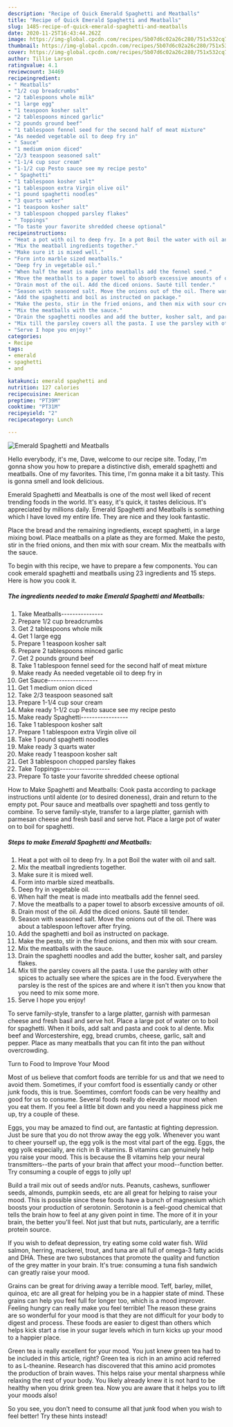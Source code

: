 ```yaml
---
description: "Recipe of Quick Emerald Spaghetti and Meatballs"
title: "Recipe of Quick Emerald Spaghetti and Meatballs"
slug: 1485-recipe-of-quick-emerald-spaghetti-and-meatballs
date: 2020-11-25T16:43:44.262Z
image: https://img-global.cpcdn.com/recipes/5b07d6c02a26c280/751x532cq70/emerald-spaghetti-and-meatballs-recipe-main-photo.jpg
thumbnail: https://img-global.cpcdn.com/recipes/5b07d6c02a26c280/751x532cq70/emerald-spaghetti-and-meatballs-recipe-main-photo.jpg
cover: https://img-global.cpcdn.com/recipes/5b07d6c02a26c280/751x532cq70/emerald-spaghetti-and-meatballs-recipe-main-photo.jpg
author: Tillie Larson
ratingvalue: 4.1
reviewcount: 34469
recipeingredient:
- " Meatballs"
- "1/2 cup breadcrumbs"
- "2 tablespoons whole milk"
- "1 large egg"
- "1 teaspoon kosher salt"
- "2 tablespoons minced garlic"
- "2 pounds ground beef"
- "1 tablespoon fennel seed for the second half of meat mixture"
- "As needed vegetable oil to deep fry in"
- " Sauce"
- "1 medium onion diced"
- "2/3 teaspoon seasoned salt"
- "1-1/4 cup sour cream"
- "1-1/2 cup Pesto sauce see my recipe pesto"
- " Spaghetti"
- "1 tablespoon kosher salt"
- "1 tablespoon extra Virgin olive oil"
- "1 pound spaghetti noodles"
- "3 quarts water"
- "1 teaspoon kosher salt"
- "3 tablespoon chopped parsley flakes"
- " Toppings"
- "To taste your favorite shredded cheese optional"
recipeinstructions:
- "Heat a pot with oil to deep fry. In a pot Boil the water with oil and salt."
- "Mix the meatball ingredients together."
- "Make sure it is mixed well."
- "Form into marble sized meatballs."
- "Deep fry in vegetable oil."
- "When half the meat is made into meatballs add the fennel seed."
- "Move the meatballs to a paper towel to absorb excessive amounts of oil."
- "Drain most of the oil. Add the diced onions. Sauté till tender."
- "Season with seasoned salt. Move the onions out of the oil. There was about a tablespoon leftover after frying."
- "Add the spaghetti and boil as instructed on package."
- "Make the pesto, stir in the fried onions, and then mix with sour cream."
- "Mix the meatballs with the sauce."
- "Drain the spaghetti noodles and add the butter, kosher salt, and parsley flakes."
- "Mix till the parsley covers all the pasta. I use the parsley with other spices to actually see where the spices are in the food. Everywhere the parsley is the rest of the spices are and where it isn&#39;t then you know that you need to mix some more."
- "Serve I hope you enjoy!"
categories:
- Recipe
tags:
- emerald
- spaghetti
- and

katakunci: emerald spaghetti and 
nutrition: 127 calories
recipecuisine: American
preptime: "PT39M"
cooktime: "PT31M"
recipeyield: "2"
recipecategory: Lunch

---
```



![Emerald Spaghetti and Meatballs](https://img-global.cpcdn.com/recipes/5b07d6c02a26c280/751x532cq70/emerald-spaghetti-and-meatballs-recipe-main-photo.jpg)

Hello everybody, it's me, Dave, welcome to our recipe site. Today, I'm gonna show you how to prepare a distinctive dish, emerald spaghetti and meatballs. One of my favorites. This time, I'm gonna make it a bit tasty. This is gonna smell and look delicious.

Emerald Spaghetti and Meatballs is one of the most well liked of recent trending foods in the world. It's easy, it's quick, it tastes delicious. It's appreciated by millions daily. Emerald Spaghetti and Meatballs is something which I have loved my entire life. They are nice and they look fantastic.

Place the bread and the remaining ingredients, except spaghetti, in a large mixing bowl. Place meatballs on a plate as they are formed. Make the pesto, stir in the fried onions, and then mix with sour cream. Mix the meatballs with the sauce.


To begin with this recipe, we have to prepare a few components. You can cook emerald spaghetti and meatballs using 23 ingredients and 15 steps. Here is how you cook it.

<!--inarticleads1-->

##### The ingredients needed to make Emerald Spaghetti and Meatballs:

1. Take  Meatballs---------------
1. Prepare 1/2 cup breadcrumbs
1. Get 2 tablespoons whole milk
1. Get 1 large egg
1. Prepare 1 teaspoon kosher salt
1. Prepare 2 tablespoons minced garlic
1. Get 2 pounds ground beef
1. Take 1 tablespoon fennel seed for the second half of meat mixture
1. Make ready As needed vegetable oil to deep fry in
1. Get  Sauce------------------
1. Get 1 medium onion diced
1. Take 2/3 teaspoon seasoned salt
1. Prepare 1-1/4 cup sour cream
1. Make ready 1-1/2 cup Pesto sauce see my recipe pesto
1. Make ready  Spaghetti-----------------
1. Take 1 tablespoon kosher salt
1. Prepare 1 tablespoon extra Virgin olive oil
1. Take 1 pound spaghetti noodles
1. Make ready 3 quarts water
1. Make ready 1 teaspoon kosher salt
1. Get 3 tablespoon chopped parsley flakes
1. Take  Toppings------------------
1. Prepare To taste your favorite shredded cheese optional


How to Make Spaghetti and Meatballs: Cook pasta according to package instructions until aldente (or to desired doneness), drain and return to the empty pot. Pour sauce and meatballs over spaghetti and toss gently to combine. To serve family-style, transfer to a large platter, garnish with parmesan cheese and fresh basil and serve hot. Place a large pot of water on to boil for spaghetti. 

<!--inarticleads2-->

##### Steps to make Emerald Spaghetti and Meatballs:

1. Heat a pot with oil to deep fry. In a pot Boil the water with oil and salt.
1. Mix the meatball ingredients together.
1. Make sure it is mixed well.
1. Form into marble sized meatballs.
1. Deep fry in vegetable oil.
1. When half the meat is made into meatballs add the fennel seed.
1. Move the meatballs to a paper towel to absorb excessive amounts of oil.
1. Drain most of the oil. Add the diced onions. Sauté till tender.
1. Season with seasoned salt. Move the onions out of the oil. There was about a tablespoon leftover after frying.
1. Add the spaghetti and boil as instructed on package.
1. Make the pesto, stir in the fried onions, and then mix with sour cream.
1. Mix the meatballs with the sauce.
1. Drain the spaghetti noodles and add the butter, kosher salt, and parsley flakes.
1. Mix till the parsley covers all the pasta. I use the parsley with other spices to actually see where the spices are in the food. Everywhere the parsley is the rest of the spices are and where it isn&#39;t then you know that you need to mix some more.
1. Serve I hope you enjoy!


To serve family-style, transfer to a large platter, garnish with parmesan cheese and fresh basil and serve hot. Place a large pot of water on to boil for spaghetti. When it boils, add salt and pasta and cook to al dente. Mix beef and Worcestershire, egg, bread crumbs, cheese, garlic, salt and pepper. Place as many meatballs that you can fit into the pan without overcrowding. 

Turn to Food to Improve Your Mood


Most of us believe that comfort foods are terrible for us and that we need to avoid them. Sometimes, if your comfort food is essentially candy or other junk foods, this is true. Soemtimes, comfort foods can be very healthy and good for us to consume. Several foods really do elevate your mood when you eat them. If you feel a little bit down and you need a happiness pick me up, try a couple of these.

Eggs, you may be amazed to find out, are fantastic at fighting depression. Just be sure that you do not throw away the egg yolk. Whenever you want to cheer yourself up, the egg yolk is the most vital part of the egg. Eggs, the egg yolk especially, are rich in B vitamins. B vitamins can genuinely help you raise your mood. This is because the B vitamins help your neural transmitters--the parts of your brain that affect your mood--function better. Try consuming a couple of eggs to jolly up!

Build a trail mix out of seeds and/or nuts. Peanuts, cashews, sunflower seeds, almonds, pumpkin seeds, etc are all great for helping to raise your mood. This is possible since these foods have a bunch of magnesium which boosts your production of serotonin. Serotonin is a feel-good chemical that tells the brain how to feel at any given point in time. The more of it in your brain, the better you'll feel. Not just that but nuts, particularly, are a terrific protein source.

If you wish to defeat depression, try eating some cold water fish. Wild salmon, herring, mackerel, trout, and tuna are all full of omega-3 fatty acids and DHA. These are two substances that promote the quality and function of the grey matter in your brain. It's true: consuming a tuna fish sandwich can greatly raise your mood. 

Grains can be great for driving away a terrible mood. Teff, barley, millet, quinoa, etc are all great for helping you be in a happier state of mind. These grains can help you feel full for longer too, which is a mood improver. Feeling hungry can really make you feel terrible! The reason these grains are so wonderful for your mood is that they are not difficult for your body to digest and process. These foods are easier to digest than others which helps kick start a rise in your sugar levels which in turn kicks up your mood to a happier place.

Green tea is really excellent for your mood. You just knew green tea had to be included in this article, right? Green tea is rich in an amino acid referred to as L-theanine. Research has discovered that this amino acid promotes the production of brain waves. This helps raise your mental sharpness while relaxing the rest of your body. You likely already knew it is not hard to be healthy when you drink green tea. Now you are aware that it helps you to lift your moods also!

So you see, you don't need to consume all that junk food when you wish to feel better! Try  these hints  instead!

